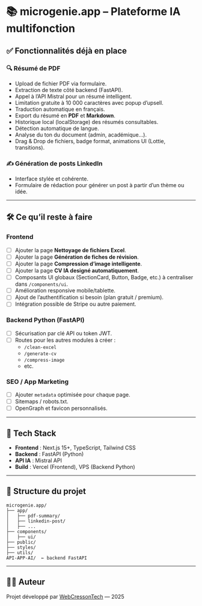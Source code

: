 

# 📚 microgenie.app – Plateforme IA multifonction

## ✅ Fonctionnalités déjà en place

### 🔍 Résumé de PDF
- Upload de fichier PDF via formulaire.
- Extraction de texte côté backend (FastAPI).
- Appel à l’API Mistral pour un résumé intelligent.
- Limitation gratuite à 10 000 caractères avec popup d’upsell.
- Traduction automatique en français.
- Export du résumé en **PDF** et **Markdown**.
- Historique local (localStorage) des résumés consultables.
- Détection automatique de langue.
- Analyse du ton du document (admin, académique...).
- Drag & Drop de fichiers, badge format, animations UI (Lottie, transitions).

### ✍️ Génération de posts LinkedIn
- Interface stylée et cohérente.
- Formulaire de rédaction pour générer un post à partir d’un thème ou idée.

---

## 🛠️ Ce qu’il reste à faire

### Frontend
- [ ] Ajouter la page **Nettoyage de fichiers Excel**.
- [ ] Ajouter la page **Génération de fiches de révision**.
- [ ] Ajouter la page **Compression d’image intelligente**.
- [ ] Ajouter la page **CV IA designé automatiquement**.
- [ ] Composants UI globaux (SectionCard, Button, Badge, etc.) à centraliser dans `/components/ui`.
- [ ] Amélioration responsive mobile/tablette.
- [ ] Ajout de l’authentification si besoin (plan gratuit / premium).
- [ ] Intégration possible de Stripe ou autre paiement.

### Backend Python (FastAPI)
- [ ] Sécurisation par clé API ou token JWT.
- [ ] Routes pour les autres modules à créer :
  - `/clean-excel`
  - `/generate-cv`
  - `/compress-image`
  - etc.

### SEO / App Marketing
- [ ] Ajouter `metadata` optimisée pour chaque page.
- [ ] Sitemaps / robots.txt.
- [ ] OpenGraph et favicon personnalisés.

---

## 🚀 Tech Stack

- **Frontend** : Next.js 15+, TypeScript, Tailwind CSS
- **Backend** : FastAPI (Python)
- **API IA** : Mistral API
- **Build** : Vercel (Frontend), VPS (Backend Python)

---

## 📂 Structure du projet

```
microgenie.app/
├── app/
│   ├── pdf-summary/
│   ├── linkedin-post/
│   ├── ...
├── components/
│   ├── ui/
├── public/
├── styles/
├── utils/
API-APP-AI/  ← backend FastAPI
```

---

## 👨‍💻 Auteur
Projet développé par [WebCressonTech](https://www.predint.fr) — 2025
